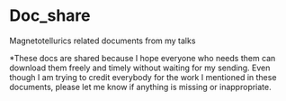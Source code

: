 # Doc_share
 Magnetotellurics related documents from my talks

*These docs are shared because I hope everyone who needs them can download them freely and timely without waiting for my sending. Even though I am trying to credit everybody for the work I mentioned in these documents, please let me know if anything is missing or inappropriate. 
